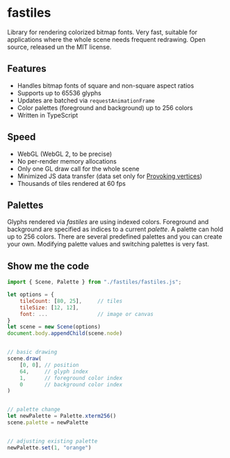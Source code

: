 # fastiles

Library for rendering colorized bitmap fonts. Very fast, suitable for applications where the whole scene needs frequent redrawing. Open source, released un the MIT license.

## Features

  - Handles bitmap fonts of square and non-square aspect ratios
  - Supports up to 65536 glyphs
  - Updates are batched via `requestAnimationFrame`
  - Color palettes (foreground and background) up to 256 colors
  - Written in TypeScript

## Speed

  - WebGL (WebGL 2, to be precise)
  - No per-render memory allocations
  - Only one GL draw call for the whole scene
  - Minimized JS data transfer (data set only for [Provoking vertices](https://www.khronos.org/opengl/wiki/Primitive#Provoking_vertex))
  - Thousands of tiles rendered at 60 fps

## Palettes

Glyphs rendered via *fastiles* are using indexed colors. Foreground and background are specified as indices to a current *palette*. A palette can hold up to 256 colors. There are several predefined palettes and you can create your own. Modifying palette values and switching palettes is very fast.

## Show me the code

```js
import { Scene, Palette } from "./fastiles/fastiles.js";

let options = {
	tileCount: [80, 25],     // tiles
	tileSize: [12, 12],
	font: ...                // image or canvas
}
let scene = new Scene(options)
document.body.appendChild(scene.node)


// basic drawing
scene.draw(
	[0, 0], // position
	64,     // glyph index
	1,      // foreground color index
	0       // background color index
)


// palette change
let newPalette = Palette.xterm256()
scene.palette = newPalette


// adjusting existing palette
newPalette.set(1, "orange")
```
